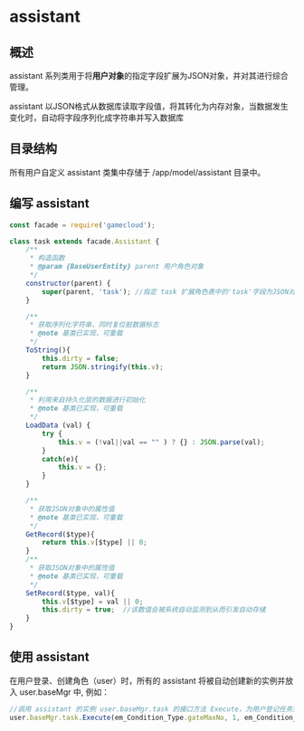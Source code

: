# assistant

## 概述

assistant 系列类用于将**用户对象**的指定字段扩展为JSON对象，并对其进行综合管理。

assistant 以JSON格式从数据库读取字段值，将其转化为内存对象，当数据发生变化时，自动将字段序列化成字符串并写入数据库

## 目录结构

所有用户自定义 assistant 类集中存储于 /app/model/assistant 目录中。

## 编写 assistant
```js
const facade = require('gamecloud');

class task extends facade.Assistant {
    /**
     * 构造函数
     * @param {BaseUserEntity} parent 用户角色对象
     */
    constructor(parent) {
        super(parent, 'task'); //指定 task 扩展角色表中的'task'字段为JSON对象
    }

    /**
     * 获取序列化字符串，同时复位脏数据标志
     * @note 基类已实现，可重载
     */
    ToString(){
        this.dirty = false;
        return JSON.stringify(this.v);
    }

    /**
     * 利用来自持久化层的数据进行初始化
     * @note 基类已实现，可重载
     */
    LoadData (val) {
        try {
            this.v = (!val||val == "" ) ? {} : JSON.parse(val);
        }
        catch(e){
            this.v = {};
        }
    }

    /**
     * 获取JSON对象中的属性值
     * @note 基类已实现，可重载
     */
    GetRecord($type){
        return this.v[$type] || 0;
    }
    /**
     * 获取JSON对象中的属性值
     * @note 基类已实现，可重载
     */
    SetRecord($type, val){
        this.v[$type] = val || 0;
        this.dirty = true;  //该数值会被系统自动监测到从而引发自动存储
    }
}
```

## 使用 assistant

在用户登录、创建角色（user）时，所有的 assistant 将被自动创建新的实例并放入 user.baseMgr 中, 例如：

```js
//调用 assistant 的实例 user.baseMgr.task 的接口方法 Execute，为用户登记任务完成记录：'达成通关新的关卡'
user.baseMgr.task.Execute(em_Condition_Type.gateMaxNo, 1, em_Condition_Checkmode.add);
```
